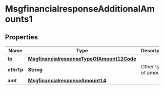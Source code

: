 

# MsgfinancialresponseAdditionalAmounts1

## Properties

Name | Type | Description | Notes
------------ | ------------- | ------------- | -------------
**tp** | [**MsgfinancialresponseTypeOfAmount12Code**](MsgfinancialresponseTypeOfAmount12Code.md) |  |  [optional]
**othrTp** | **String** | Other type of amount. |  [optional]
**amt** | [**MsgfinancialresponseAmount14**](MsgfinancialresponseAmount14.md) |  |  [optional]




